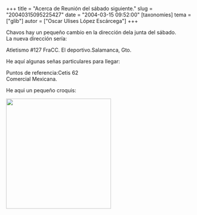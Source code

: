 +++
title = "Acerca de Reunión del sábado siguiente."
slug = "20040315095225427"
date = "2004-03-15 09:52:00"
[taxonomies]
tema = ["glib"]
autor = ["Oscar Ulises López Escárcega"]
+++

Chavos hay un pequeño cambio en la dirección dela junta del sábado.  
La nueva dirección sería:

Atletismo #127 FraCC. El deportivo.Salamanca, Gto.

He aquí algunas señas particulares para llegar:

<!-- more -->
Puntos de referencia:Cetis 62  
Comercial Mexicana.

He aqui un pequeño croquis:

<img src="http://glib.org.mx/images/articles/20040315095225427_1.jpg"
width="285" height="300" />

